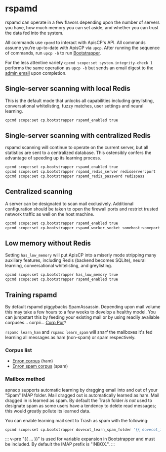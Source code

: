 # rspamd

rspamd can operate in a few flavors depending upon the number of servers you have, how much memory you can set aside, and whether you can trust the data fed into the system.

All commands use `cpcmd`  to interact with ApisCP's API. All commands assume you're up-to-date with ApisCP via `upcp`. After running the sequence of commands, run `upcp -b` to run [Bootstrapper](Bootstrapper.md).

For the less attentive variety `cpcmd scope:set system.integrity-check 1` performs the same operation as `upcp -b` but sends an email digest to the [admin email](https://hq.apiscp.com/apnscp-3-0-beta-released/#bootstrapper-job-support) upon completion.

## Single-server scanning with local Redis

This is the default mode that unlocks all capabilities including greylisting, conversational whitelisting, fuzzy matches, user settings and neural learning.

```bash
cpcmd scope:set cp.bootstrapper rspamd_enabled true
```

## Single-server scanning with centralized Redis

rspamd scanning will continue to operate on the current server, but all statistics are sent to a centralized database. This ostensibly confers the advantage of speeding up its learning process.

```bash
cpcmd scope:set cp.bootstrapper rspamd_enabled true
cpcmd scope:set cp.bootstrapper rspamd_redis_server redisserver:port
cpcmd scope:set cp.bootstrapper rspamd_redis_password redispass
```

## Centralized scanning

A server can be designated to scan mail exclusively. Additional configuration should be taken to open the firewall ports and restrict trusted network traffic as well on the host machine.

```bash
cpcmd scope:set cp.bootstrapper rspamd_enabled true
cpcmd scope:set cp.bootstrapper rspamd_worker_socket somehost:someport
```

## Low memory without Redis

Setting `has_low_memory` will put ApisCP  into a miserly mode stripping many auxiliary features, including Redis (backend becomes SQLite), neural learning, conversational whitelisting, and greylisting.

```bash
cpcmd scope:set cp.bootstrapper has_low_memory true
cpcmd scope:set cp.bootstrapper rspamd_enabled true
```

## Training rspamd

By default rspamd piggybacks SpamAssassin. Depending upon mail volume this may take a few hours to a few weeks to develop a healthy model. You can jumpstart this by feeding your existing mail or by using readily available corpuses... corpii... [Corp Por](https://uo.stratics.com/content/basics/spells_archive.shtml)?

`rspamc learn_ham` and `rspamc learn_spam` will snarf the mailboxes it's fed learning all messages as ham (non-spam) or spam respectively.

### Corpus list

- [Enron corpus](https://www.cs.cmu.edu/~./enron/) (ham)
- [Enron spam corpus](http://nlp.cs.aueb.gr/software_and_datasets/Enron-Spam/index.html) (spam)

### Mailbox method

apnscp supports automatic learning by dragging email into and out of your "Spam" IMAP folder. Mail dragged out is automatically learned as ham. Mail dragged in is learned as spam. By default the Trash folder *is not* used to designate spam as some users have a tendency to delete read messages; this would greatly pollute its learned data.

You can enable learning mail sent to Trash as spam with the following:

```bash
cpcmd scope:set cp.bootstrapper dovecot_learn_spam_folder '{{ dovecot_imap_root }}Trash'
```

::: v-pre
"{{ ... }}" is used for variable expansion in Bootstrapper and must be included. By default the IMAP prefix is "INBOX.".
:::
